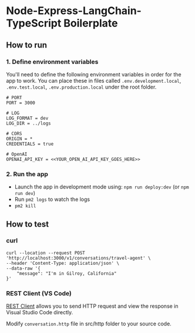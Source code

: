 # Node-Express-LangChain-TypeScript Boilerplate

## How to run

### 1. Define environment variables

You'll need to define the following environment variables in order for the app to work. You can place these in files called `.env.development.local`, `.env.test.local`, `.env.production.local` under the root folder.

```
# PORT
PORT = 3000

# LOG
LOG_FORMAT = dev
LOG_DIR = ../logs

# CORS
ORIGIN = *
CREDENTIALS = true

# OpenAI 
OPENAI_API_KEY = <<YOUR_OPEN_AI_API_KEY_GOES_HERE>>
```

### 2. Run the app
- Launch the app in development mode using: `npm run deploy:dev` (or `npm run dev`)
- Run `pm2 logs` to watch the logs
- `pm2 kill`

## How to test

### curl
```
curl --location --request POST 'http://localhost:3000/v1/conversations/travel-agent' \
--header 'Content-Type: application/json' \
--data-raw '{
    "message": "I'm in Gilroy, California"
}'
```

### REST Client (VS Code)

[REST Client](https://marketplace.visualstudio.com/items?itemName=humao.rest-client) allows you to send HTTP request and view the response in Visual Studio Code directly.

Modify `conversation.http` file in src/http folder to your source code.

